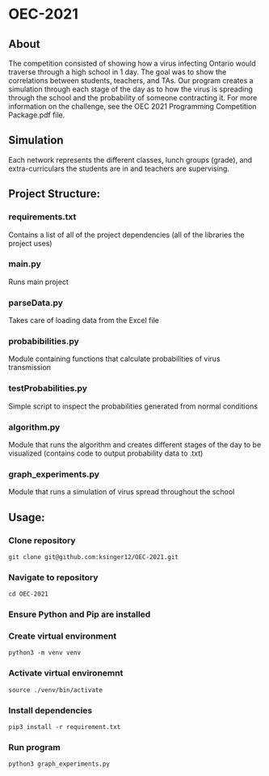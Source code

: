 # OEC-2021

## About
The competition consisted of showing how a virus infecting Ontario would traverse through a high school in 1 day. The goal was to show the correlations between students, teachers, and TAs. Our program creates a simulation through each stage of the day as to how the virus is spreading through the school and the probability of someone contracting it.
For more information on the challenge, see the OEC 2021 Programming Competition Package.pdf file.

## Simulation
Each network represents the different classes, lunch groups (grade), and extra-curriculars the students are in and teachers are supervising. 

## Project Structure:
### requirements.txt
Contains a list of all of the project dependencies (all of the libraries the project uses)
### main.py
Runs main project
### parseData.py
Takes care of loading data from the Excel file
### probabibilities.py
Module containing functions that calculate probabilities of virus transmission
### testProbabilities.py
Simple script to inspect the probabilities generated from normal conditions
### algorithm.py
Module that runs the algorithm and creates different stages of the day to be visualized (contains code to output probability data to .txt)
### graph_experiments.py
Module that runs a simulation of virus spread throughout the school

## Usage:
### Clone repository
`git clone git@github.com:ksinger12/OEC-2021.git`
### Navigate to repository
`cd OEC-2021`
### Ensure Python and Pip are installed
### Create virtual environment
`python3 -m venv venv`
### Activate virtual environemnt
`source ./venv/bin/activate`
### Install dependencies
`pip3 install -r requirement.txt`
### Run program
`python3 graph_experiments.py`
